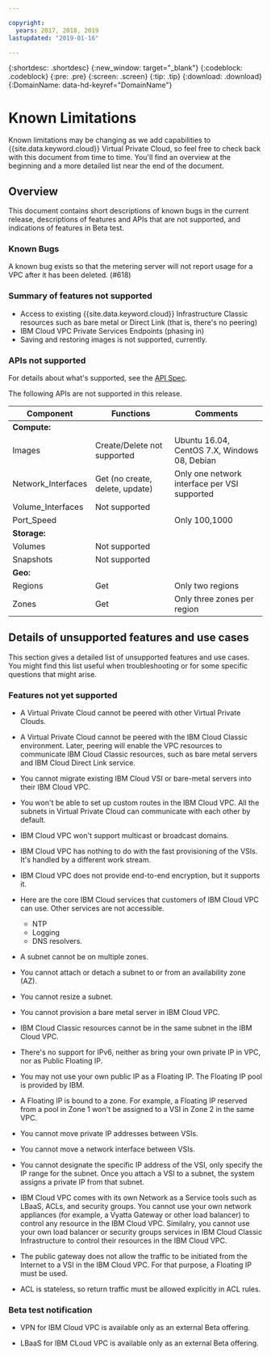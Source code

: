 ```yaml
---

copyright:
  years: 2017, 2018, 2019
lastupdated: "2019-01-16"

---
```


{:shortdesc: .shortdesc}
{:new_window: target="_blank"}
{:codeblock: .codeblock}
{:pre: .pre}
{:screen: .screen}
{:tip: .tip}
{:download: .download}
{:DomainName: data-hd-keyref="DomainName"}

# Known Limitations

Known limitations may be changing as we add capabilities to {{site.data.keyword.cloud}} Virtual Private Cloud, so feel free to check back with this document from time to time. You'll find an overview at the beginning and a more detailed list near the end of the document.

## Overview 
This document contains short descriptions of known bugs in the current release, descriptions of features and APIs that are not supported, and indications of features in Beta test.

### Known Bugs

A known bug exists so that the metering server will not report usage for a VPC after it has been deleted. (#618)

### Summary of features not supported

* Access to existing {{site.data.keyword.cloud}} Infrastructure Classic resources such as bare metal or Direct Link (that is, there's no peering)
* IBM Cloud VPC Private Services Endpoints (phasing in)
* Saving and restoring images is not supported, currently.

### APIs not supported

For details about what's supported, see the [API Spec](https://{DomainName}/apidocs/rias).

The following APIs are not supported in this release.

| Component | Functions | Comments |
|------|------|--------|
| **Compute:** |   |   |
| Images | Create/Delete not supported | Ubuntu 16.04, CentOS 7.X, Windows 08, Debian|
| Network_Interfaces | Get (no create, delete, update) | Only one network interface per VSI supported |
| Volume_Interfaces | Not supported |   |
| Port_Speed | | Only 100,1000 |
| **Storage:** |   |   |
| Volumes | Not supported |   |
| Snapshots | Not supported |  |
| **Geo:** |   |   |
| Regions | Get | Only two regions |
| Zones | Get | Only three zones per region |

## Details of unsupported features and use cases

This section gives a detailed list of unsupported features and use cases. You might find this list useful when troubleshooting or for some specific questions that might arise.

### Features not yet supported

* A Virtual Private Cloud cannot be peered with other Virtual Private Clouds.

* A Virtual Private Cloud cannot be peered with the IBM Cloud Classic environment. Later, peering will enable the VPC resources to communicate IBM Cloud Classic resources, such as bare metal servers and IBM Cloud Direct Link service.

* You cannot migrate existing IBM Cloud VSI or bare-metal servers into their IBM Cloud VPC.

* You won't be able to set up custom routes in the IBM Cloud VPC. All the subnets in Virtual Private Cloud can communicate with each other by default.

* IBM Cloud VPC won't support multicast or broadcast domains.

* IBM Cloud VPC has nothing to do with the fast provisioning of the VSIs. It's handled by a different work stream.

* IBM Cloud VPC does not provide end-to-end encryption, but it supports it.

* Here are the core IBM Cloud services that customers of IBM Cloud VPC can use. Other services are not accessible. 
  * NTP
  * Logging
  * DNS resolvers. 

* A subnet cannot be on multiple zones.

* You cannot attach or detach a subnet to or from an availability zone (AZ).

* You cannot resize a subnet.

* You cannot provision a bare metal server in IBM Cloud VPC.

* IBM Cloud Classic resources cannot be in the same subnet in the IBM Cloud VPC.

* There's no support for IPv6, neither as bring your own private IP in VPC, nor as Public Floating IP.

* You may not use your own public IP as a Floating IP. The Floating IP pool is provided by IBM.

* A Floating IP is bound to a zone. For example, a Floating IP reserved from a pool in Zone 1 won't be assigned to a VSI in Zone 2 in the same VPC.

* You cannot move private IP addresses between VSIs.

* You cannot move a network interface between VSIs.

* You cannot designate the specific IP address of the VSI, only specify the IP range for the subnet. Once you attach a VSI to a subnet, the system assigns a private IP from that subnet.

* IBM Cloud VPC comes with its own Network as a Service tools such as LBaaS, ACLs, and security groups. You cannot use your own network appliances (for example, a Vyatta Gateway or other load balancer) to control any resource in the IBM Cloud VPC. Similalry, you cannot use your own load balancer or security groups services in IBM Cloud Classic Infrastructure to control their resources in the IBM Cloud VPC.

* The public gateway does not allow the traffic to be initiated from the Internet to a VSI in the IBM Cloud VPC. For that purpose, a Floating IP must be used.

* ACL is stateless, so return traffic must be allowed explicitly in ACL rules.

### Beta test notification

* VPN for IBM Cloud VPC is available only as an external Beta offering.

* LBaaS for IBM CLoud VPC is available only as an external Beta offering.
